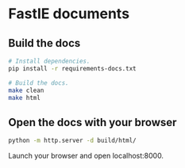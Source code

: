 # FastIE documents

## Build the docs

```bash
# Install dependencies.
pip install -r requirements-docs.txt

# Build the docs.
make clean
make html
```

## Open the docs with your browser

```bash
python -m http.server -d build/html/
```
Launch your browser and open localhost:8000.

